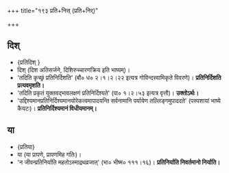 +++
title="१९३ प्रति+निस् (प्रति+निर्)"

+++

## दिश् 
- {प्रतिदिश् }
- दिश् (दिश अतिसर्जने, दिशिरुच्चारणक्रिय इति भाष्यम्)।
- 'तदिति कृच्छ्रं प्रतिनिर्दिशति' (बौ० ध० २।१।२।२२ इत्यत्र गोविन्दस्वामिकृते विवरणे)। **प्रतिनिर्दिशति प्रत्यवमृशति।**
- 'तदिति प्रकृतं युक्तवद्भावलक्षणं प्रतिनिर्दिश्यते' (पा० १।२।५३ इत्यत्र वृत्तौ)। **उक्तोऽर्थः।**
- 'उद्दिश्यमानप्रतिनिर्दिश्यमानयोरेकत्वमापादयन्ति सर्वनामानि पर्यायेण तल्लिङ्गमुपाददते' (पस्पशायां भाष्ये कैयटः)। **प्रतिनिर्दिश्यमानं विधीयमानम्।**

## या
- {प्रतिया}
- या (या प्रापणे, प्रापणमिह गतिः)।
- 'न जीवन्प्रतिनिर्याति महतोऽस्माद्रथव्रजात्' (भा० भीष्म० १११।१६)। **प्रतिनिर्याति निवर्तमानो निर्याति।**
